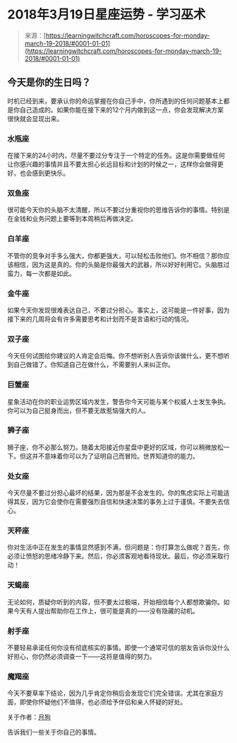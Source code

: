 <!--yml

category: 未分类

date: 2024-06-12 18:19:24

-->

# 2018年3月19日星座运势 - 学习巫术

> 来源：[https://learningwitchcraft.com/horoscopes-for-monday-march-19-2018/#0001-01-01](https://learningwitchcraft.com/horoscopes-for-monday-march-19-2018/#0001-01-01)

## 今天是你的生日吗？

时机已经到来，要承认你的命运掌握在你自己手中，你所遇到的任何问题基本上都是你自己造成的。如果你能在接下来的12个月内做到这一点，你会发现解决方案很快就会显现出来。

### 水瓶座

在接下来的24小时内，尽量不要过分专注于一个特定的任务。这是你需要做任何让你感兴趣的事情并且不要太担心长远目标和计划的时候之一，这样你会做得更好，也会感到更快乐。

### 双鱼座

很可能今天你的头脑不太清醒，所以不要过分重视你的思维告诉你的事情。特别是在金钱和业务问题上要等到本周稍后再做决定。

### 白羊座

不管你的竞争对手多么强大，你都更强大，可以轻松击败他们。你不相信？那你应该相信，因为这是真的。你的头脑是你最强大的武器，所以好好利用它。头脑胜过蛮力，每一次都是如此。

### 金牛座

如果今天你发现很难表达自己，不要过分担心。事实上，这可能是一件好事，因为接下来的几周将会有许多需要思考和计划而不是言语和行动的情况。

### 双子座

今天任何试图给你建议的人肯定会后悔。你不想听别人告诉你该做什么，更不想听到自己做错了。你知道自己在做什么，不需要别人来纠正你。

### 巨蟹座

星象活动在你的职业运势区域内发生，警告你今天可能与某个权威人士发生争执。你可以为自己挺身而出，但不要无故惹恼强大的人。

### 狮子座

狮子座，你不必那么努力。随着太阳接近你星盘中更好的区域，你可以稍微放松一下。但这并不意味着你可以为了证明自己而冒险。世界知道你的能力。

### 处女座

今天尽量不要过分担心最坏的结果，因为那是不会发生的。你的焦虑实际上可能适得其反，因为它会使你在需要强烈自信和快速决策的事务上过于谨慎。不要失去信心。

### 天秤座

你对生活中正在发生的事情显然感到不满，但问题是：你打算怎么做呢？首先，你必须让愤怒的思绪冷静下来。然后，你必须客观地看待现状。最后，你必须采取行动！

### 天蝎座

无论如何，质疑你听到的内容，但不要太过极端，开始相信每个人都想欺骗你。如果今天有人提出帮助你在工作上，很可能是真的——没有隐藏的动机。

### 射手座

不要轻易承诺任何你没有彻底核实的事情。即使一个通常可信的朋友告诉你没什么好担心，你仍然必须调查一下——这将是值得的努力。

### 魔羯座

今天不要草率下结论，因为几乎肯定你稍后会发现它们完全错误。尤其在家庭方面，即使你怀疑他们不值得，也必须给予伴侣和亲人怀疑的好处。

关于作者：[月狗](https://learningwitchcraft.com/profile/?tthayer/)

告诉我们一些关于你自己的事情。
